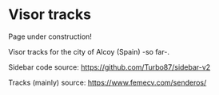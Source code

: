 # Visor tracks

Page under construction!

Visor tracks for the city of Alcoy (Spain) -so far-.

Sidebar code source: https://github.com/Turbo87/sidebar-v2

Tracks (mainly) source: https://www.femecv.com/senderos/
